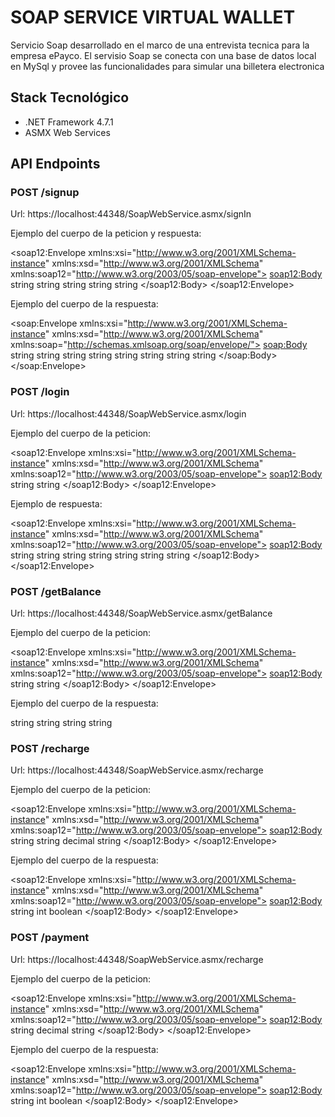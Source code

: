# SOAP SERVICE VIRTUAL WALLET

Servicio Soap desarrollado en el marco de una entrevista tecnica para la empresa ePayco.
El servisio Soap se conecta con una base de datos local en MySql y provee las funcionalidades para simular una billetera electronica

## Stack Tecnológico

- .NET Framework 4.7.1
- ASMX Web Services

## API Endpoints

### POST /signup

Url: https://localhost:44348/SoapWebService.asmx/signIn

Ejemplo del cuerpo de la peticion y respuesta:

<?xml version="1.0" encoding="utf-8"?>

<soap12:Envelope xmlns:xsi="http://www.w3.org/2001/XMLSchema-instance" xmlns:xsd="http://www.w3.org/2001/XMLSchema" xmlns:soap12="http://www.w3.org/2003/05/soap-envelope">
<soap12:Body>
<signIn xmlns="http://tempuri.org/">
<clientId>string</clientId>
<name>string</name>
<phone>string</phone>
<email>string</email>
<password>string</password>
</signIn>
</soap12:Body>
</soap12:Envelope>

Ejemplo del cuerpo de la respuesta:

<?xml version="1.0" encoding="utf-8"?>

<soap:Envelope xmlns:xsi="http://www.w3.org/2001/XMLSchema-instance" xmlns:xsd="http://www.w3.org/2001/XMLSchema" xmlns:soap="http://schemas.xmlsoap.org/soap/envelope/">
<soap:Body>
<signInResponse xmlns="http://tempuri.org/">
<signInResult>
<Client>
<Messagge>string</Messagge>
<StatusCode>string</StatusCode>
<IsError>string</IsError>
<ClientId>string</ClientId>
<Name>string</Name>
<Phone>string</Phone>
<Email>string</Email>
<Password>string</Password>
</Client>
</signInResult>
</signInResponse>
</soap:Body>
</soap:Envelope>

### POST /login

Url: https://localhost:44348/SoapWebService.asmx/login

Ejemplo del cuerpo de la peticion:

<?xml version="1.0" encoding="utf-8"?>

<soap12:Envelope xmlns:xsi="http://www.w3.org/2001/XMLSchema-instance" xmlns:xsd="http://www.w3.org/2001/XMLSchema" xmlns:soap12="http://www.w3.org/2003/05/soap-envelope">
<soap12:Body>
<login xmlns="http://tempuri.org/">
<email>string</email>
<password>string</password>
</login>
</soap12:Body>
</soap12:Envelope>

Ejemplo de respuesta:

<?xml version="1.0" encoding="utf-8"?>

<soap12:Envelope xmlns:xsi="http://www.w3.org/2001/XMLSchema-instance" xmlns:xsd="http://www.w3.org/2001/XMLSchema" xmlns:soap12="http://www.w3.org/2003/05/soap-envelope">
<soap12:Body>
<loginResponse xmlns="http://tempuri.org/">
<loginResult>
<Client>
<Messagge>string</Messagge>
<StatusCode>string</StatusCode>
<IsError>string</IsError>
<ClientId>string</ClientId>
<Name>string</Name>
<Phone>string</Phone>
<Email>string</Email>
</Client>
</loginResult>
</loginResponse>
</soap12:Body>
</soap12:Envelope>

### POST /getBalance

Url: https://localhost:44348/SoapWebService.asmx/getBalance

Ejemplo del cuerpo de la peticion:

<?xml version="1.0" encoding="utf-8"?>

<soap12:Envelope xmlns:xsi="http://www.w3.org/2001/XMLSchema-instance" xmlns:xsd="http://www.w3.org/2001/XMLSchema" xmlns:soap12="http://www.w3.org/2003/05/soap-envelope">
<soap12:Body>
<getBalance xmlns="http://tempuri.org/">
<clientId>string</clientId>
<phone>string</phone>
</getBalance>
</soap12:Body>
</soap12:Envelope>

Ejemplo del cuerpo de la respuesta:

<CurrentBalanceBaseResponse xmlns:xsi="http://www.w3.org/2001/XMLSchema-instance" xmlns:xsd="http://www.w3.org/2001/XMLSchema" xmlns="http://tempuri.org/">
<Messagge>string</Messagge>
<StatusCode>string</StatusCode>
<IsError>string</IsError>
<CurrentBalance>string</CurrentBalance>
</CurrentBalanceBaseResponse>

### POST /recharge

Url: https://localhost:44348/SoapWebService.asmx/recharge

Ejemplo del cuerpo de la peticion:

<?xml version="1.0" encoding="utf-8"?>

<soap12:Envelope xmlns:xsi="http://www.w3.org/2001/XMLSchema-instance" xmlns:xsd="http://www.w3.org/2001/XMLSchema" xmlns:soap12="http://www.w3.org/2003/05/soap-envelope">
<soap12:Body>
<recharge xmlns="http://tempuri.org/">
<clientId>string</clientId>
<phone>string</phone>
<ammount>decimal</ammount>
<detail>string</detail>
</recharge>
</soap12:Body>
</soap12:Envelope>

Ejemplo del cuerpo de la respuesta:

<?xml version="1.0" encoding="utf-8"?>

<soap12:Envelope xmlns:xsi="http://www.w3.org/2001/XMLSchema-instance" xmlns:xsd="http://www.w3.org/2001/XMLSchema" xmlns:soap12="http://www.w3.org/2003/05/soap-envelope">
<soap12:Body>
<rechargeResponse xmlns="http://tempuri.org/">
<rechargeResult>
<Messagge>string</Messagge>
<StatusCode>int</StatusCode>
<IsError>boolean</IsError>
</rechargeResult>
</rechargeResponse>
</soap12:Body>
</soap12:Envelope>

### POST /payment

Url: https://localhost:44348/SoapWebService.asmx/recharge

Ejemplo del cuerpo de la peticion:

<?xml version="1.0" encoding="utf-8"?>

<soap12:Envelope xmlns:xsi="http://www.w3.org/2001/XMLSchema-instance" xmlns:xsd="http://www.w3.org/2001/XMLSchema" xmlns:soap12="http://www.w3.org/2003/05/soap-envelope">
<soap12:Body>
<payment xmlns="http://tempuri.org/">
<clientId>string</clientId>
<ammount>decimal</ammount>
<detail>string</detail>
</payment>
</soap12:Body>
</soap12:Envelope>

Ejemplo del cuerpo de la respuesta:

<?xml version="1.0" encoding="utf-8"?>

<soap12:Envelope xmlns:xsi="http://www.w3.org/2001/XMLSchema-instance" xmlns:xsd="http://www.w3.org/2001/XMLSchema" xmlns:soap12="http://www.w3.org/2003/05/soap-envelope">
<soap12:Body>
<paymentResponse xmlns="http://tempuri.org/">
<paymentResult>
<Messagge>string</Messagge>
<StatusCode>int</StatusCode>
<IsError>boolean</IsError>
</paymentResult>
</paymentResponse>
</soap12:Body>
</soap12:Envelope>
